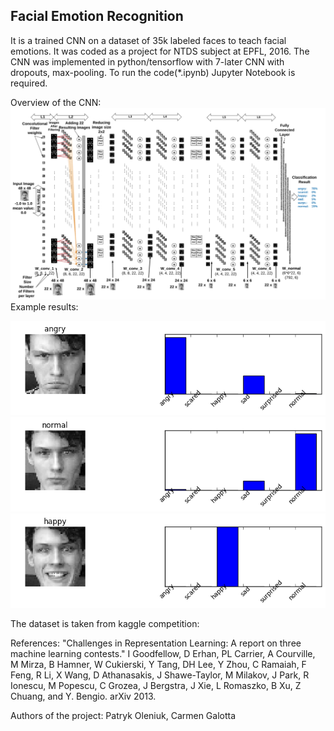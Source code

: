 ## Facial Emotion Recognition

It is a trained CNN on a dataset of 35k labeled faces to teach facial emotions. 
It was coded as a project for NTDS subject at EPFL, 2016. 
The CNN was implemented in python/tensorflow with 7-later CNN with dropouts, max-pooling. To run the code(*.ipynb) Jupyter Notebook is required. 

Overview of the CNN:
![](img/convnet.png)
<br>
Example results: 

![](img/example-0.png)
![](img/example-1.png)
![](img/example-2.png)

The dataset is taken from kaggle competition:

References:
"Challenges in Representation Learning: A report on three machine learning
contests." I Goodfellow, D Erhan, PL Carrier, A Courville, M Mirza, B
Hamner, W Cukierski, Y Tang, DH Lee, Y Zhou, C Ramaiah, F Feng, R Li,
X Wang, D Athanasakis, J Shawe-Taylor, M Milakov, J Park, R Ionescu,
M Popescu, C Grozea, J Bergstra, J Xie, L Romaszko, B Xu, Z Chuang, and
Y. Bengio. arXiv 2013.

Authors of the project:
Patryk Oleniuk, Carmen Galotta
